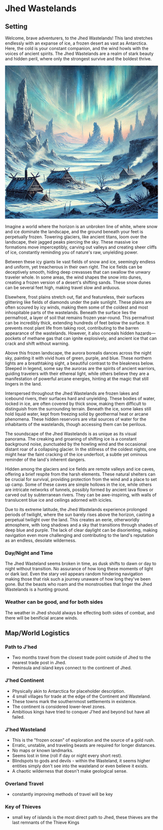 # Jhed Wastelands

## Setting

Welcome, brave adventurers, to the Jhed Wastelands! This land stretches endlessly with an expanse of ice, a frozen desert as vast as Antarctica. Here, the cold is your constant companion, and the wind howls with the voices of ancient spirits. The Jhed Wastelands are a realm of stark beauty and hidden peril, where only the strongest survive and the boldest thrive.

![](images/setting.webp)

Imagine a world where the horizon is an unbroken line of white, where snow and ice dominate the landscape, and the ground beneath your feet is perpetually frozen. Towering glaciers, like ancient titans, loom over the landscape, their jagged peaks piercing the sky. These massive ice formations move imperceptibly, carving out valleys and creating sheer cliffs of ice, constantly reminding you of nature's raw, unyielding power.

Between these icy giants lie vast fields of snow and ice, seemingly endless and uniform, yet treacherous in their own right. The ice fields can be deceptively smooth, hiding deep crevasses that can swallow the unwary traveler whole. In some areas, the wind shapes the snow into dunes, creating a frozen version of a desert's shifting sands. These snow dunes can be several feet high, making travel slow and arduous.

Elsewhere, frost plains stretch out, flat and featureless, their surfaces glittering like fields of diamonds under the pale sunlight. These plains are often scoured by icy winds, making them some of the coldest and most inhospitable parts of the wastelands. Beneath the surface lies the permafrost, a layer of soil that remains frozen year-round. This permafrost can be incredibly thick, extending hundreds of feet below the surface. It prevents most plant life from taking root, contributing to the barren appearance of the wastelands. However, it also conceals hidden hazards—pockets of methane gas that can ignite explosively, and ancient ice that can crack and shift without warning.

Above this frozen landscape, the aurora borealis dances across the night sky, painting it with vivid hues of green, purple, and blue. These northern lights are a breathtaking sight, a beautiful contrast to the bleakness below. Steeped in legend, some say the auroras are the spirits of ancient warriors, guiding travelers with their ethereal light, while others believe they are a manifestation of powerful arcane energies, hinting at the magic that still lingers in the land.

Interspersed throughout the Jhed Wastelands are frozen lakes and icebound rivers, their surfaces hard and unyielding. These bodies of water, locked in ice, are often covered by thick snow, making them difficult to distinguish from the surrounding terrain. Beneath the ice, some lakes still hold liquid water, kept from freezing solid by geothermal heat or arcane phenomena. These hidden reservoirs are vital sources of water for the inhabitants of the wastelands, though accessing them can be perilous.

The soundscape of the Jhed Wastelands is as unique as its visual panorama. The creaking and groaning of shifting ice is a constant background noise, punctuated by the howling wind and the occasional distant roar of a collapsing glacier. In the stillness of the coldest nights, one might hear the faint cracking of the ice underfoot, a subtle yet ominous reminder of the land's inherent dangers.

Hidden among the glaciers and ice fields are remote valleys and ice caves, offering a brief respite from the harsh elements. These natural shelters can be crucial for survival, providing protection from the wind and a place to set up camp. Some of these caves are simple hollows in the ice, while others are intricate networks of tunnels, possibly formed by ancient lava flows or carved out by subterranean rivers. They can be awe-inspiring, with walls of translucent blue ice and ceilings adorned with icicles.

Due to its extreme latitude, the Jhed Wastelands experience prolonged periods of twilight, where the sun barely rises above the horizon, casting a perpetual twilight over the land. This creates an eerie, otherworldly atmosphere, with long shadows and a sky that transitions through shades of deep blue and purple. The lack of clear daylight can be disorienting, making navigation even more challenging and contributing to the land's reputation as an endless, desolate wilderness.

### Day/Night and Time

The Jhed Wasteland seems broken in time, as dusk shifts to dawn or day to night without transition. No assurance of how long these moments of light or dark last. Even the stary veil appears random hindering navigation making those that risk such a journey unaware of how long they've been gone. But the beasts who roam and the monstrosities that linger the Jhed Wastelands is a hunting ground.

### Weather can be good, and for both sides

The weather in Jhed should always be effecting both sides of combat, and there will be benificial arcane winds.


## Map/World Logistics

### Path to J'hed

- Two months travel from the closest trade point outside of Jhed to the nearest trade post in Jhed.
- Peninsula and island keys connect to the continent of Jhed.

### J'hed Continent

- Physically akin to Antarctica for placeholder description.
- 4 small villages for trade at the edge of the Continent and Wasteland.
- These towns mark the southernmost settlements in existence.
- The continent is considered lower-level zones.
- Ambitious kings have tried to conquer J'hed and beyond but have all failed.

### J'hed Wasteland

- This is the "frozen ocean" of exploration and the source of a gold rush.
- Erratic, unstable, and traveling beasts are required for longer distances.
- No maps or known landmarks.
- Seems lost in time (roll if day or night every short rest).
- Blindspots to gods and devils - within the Wasteland, it seems higher entities simply don't see into the wasteland or even believe it exists.
- A chaotic wilderness that doesn't make geological sense.

### Overland Travel

- constantly improving methods of travel will be key

### Key of Thieves

- small key of islands is the most direct path to Jhed, these thieves are the last remnants of the Thieve Kings